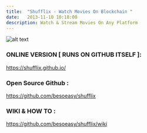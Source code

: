 ```yaml
---
title:  "Shufflix - Watch Movies On Blockchain "
date:   2013-11-10 10:18:00
description: Watch & Stream Movies On Any Platform
---
```


![alt text](https://image.ibb.co/mtWBdV/ezgif-1-e1ae54b047e4.gif)




### ONLINE VERSION [ RUNS ON GITHUB ITSELF ]: 
https://shufflix.github.io/

### Open Source Github : 
https://github.com/besoeasy/shufflix

### WIKI & HOW TO : 
https://github.com/besoeasy/shufflix/wiki
